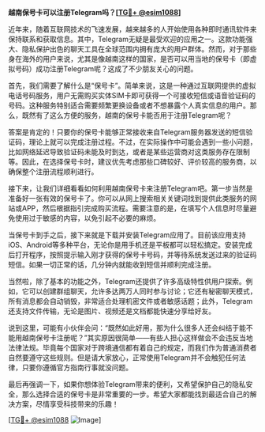 **越南保号卡可以注册Telegram吗？[[TG💪+ @esim1088](https://t.me/s/esim1088)]**

近年来，随着互联网技术的飞速发展，越来越多的人开始使用各种即时通讯软件来保持联系和获取信息。其中，Telegram无疑是最受欢迎的应用之一。这款功能强大、隐私保护出色的聊天工具在全球范围内拥有庞大的用户群体。然而，对于那些身在海外的用户来说，尤其是像越南这样的国家，是否可以用当地的保号卡（即虚拟号码）成功注册Telegram呢？这成了不少朋友关心的问题。

首先，我们需要了解什么是“保号卡”。简单来说，这是一种通过互联网提供的虚拟电话号码服务，用户无需购买实体SIM卡即可获得一个可接收短信或语音验证码的号码。这种服务特别适合需要频繁更换设备或者不想暴露个人真实信息的用户。那么，既然有了这么方便的服务，越南的保号卡能否用于注册Telegram呢？

答案是肯定的！只要你的保号卡能够正常接收来自Telegram服务器发送的短信验证码，理论上就可以完成注册过程。不过，在实际操作中可能会遇到一些小问题，比如网络延迟导致验证码未能及时到达，或者是某些运营商对这类服务存在限制等。因此，在选择保号卡时，建议优先考虑那些口碑较好、评价较高的服务商，以确保整个注册流程顺利进行。

接下来，让我们详细看看如何利用越南保号卡来注册Telegram吧。第一步当然是准备好一张有效的保号卡了。你可以从网上搜索相关关键词找到提供此类服务的网站或APP，然后根据指引完成购买流程。需要注意的是，在填写个人信息时尽量避免使用过于敏感的内容，以免引起不必要的麻烦。

当保号卡到手之后，接下来就是下载并安装Telegram应用了。目前该应用支持iOS、Android等多种平台，无论你是用手机还是平板都可以轻松搞定。安装完成后打开程序，按照提示输入刚才获得的保号卡号码，并等待系统发送过来的验证码短信。如果一切正常的话，几分钟内就能收到短信并顺利完成注册。

当然啦，除了基本的功能之外，Telegram还提供了许多高级特性供用户探索。例如，它可以创建群组聊天，允许多达两万人同时参与讨论；它还有秘密聊天模式，所有消息都会自动销毁，非常适合处理机密文件或者敏感话题；此外，Telegram还支持文件传输，无论是图片、视频还是文档都能快速分享给好友。

说到这里，可能有小伙伴会问：“既然如此好用，那为什么很多人还会纠结于能不能用越南保号卡注册呢？”其实原因很简单——有些人担心这样做会不会违反当地法律法规。毕竟每个国家对于跨境通信都有着自己的规定，而我们作为普通消费者自然要遵守这些规则。但是请大家放心，正常使用Telegram并不会触犯任何法律，只要你遵循官方指南行事就没问题。

最后再强调一下，如果你想体验Telegram带来的便利，又希望保护自己的隐私安全，那么选择合适的保号卡是非常重要的一步。希望大家都能找到最适合自己的解决方案，尽情享受科技带来的乐趣！

[[TG💪+ @esim1088](https://t.me/s/esim1088) ![Image](https://i.postimg.cc/4NQfJmqS/Snipaste-2025-05-13-00-14-12.png)]